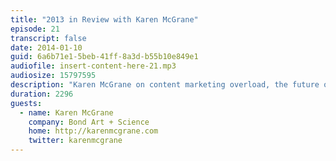 ```yaml
---
title: "2013 in Review with Karen McGrane"
episode: 21
transcript: false
date: 2014-01-10
guid: 6a6b71e1-5beb-41ff-8a3d-b55b10e849e1
audiofile: insert-content-here-21.mp3
audiosize: 15797595
description: "Karen McGrane on content marketing overload, the future of WYSIWYG editors, and predictions for the coming year."
duration: 2296
guests: 
  - name: Karen McGrane
    company: Bond Art + Science
    home: http://karenmcgrane.com
    twitter: karenmcgrane
---
```

